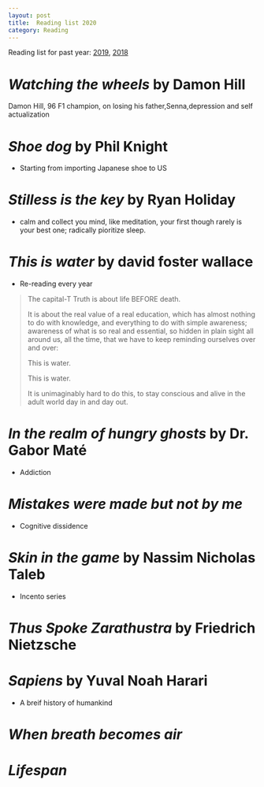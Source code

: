 ```yaml
---
layout: post
title:  Reading list 2020
category: Reading
---
```


Reading list for past year: [2019](../Reading-list-2019/), [2018](../Reading-list-2018/)


# *Watching the wheels* by Damon Hill
Damon Hill, 96 F1 champion, on losing his father,Senna,depression and self actualization

# *Shoe dog* by Phil Knight
- Starting from importing Japanese shoe to US

# *Stilless is the key* by Ryan Holiday
- calm and collect you mind, like meditation, your first though rarely is your best one; radically pioritize sleep.

# *This is water* by david foster wallace
- Re-reading every year

> The capital-T Truth is about life BEFORE death.
>
>It is about the real value of a real education, which has almost nothing to do with knowledge, and everything to do with simple awareness; awareness of what is so real and essential, so hidden in plain sight all around us, all the time, that we have to keep reminding ourselves over and over:
>
>This is water.
>
>This is water.
>
>It is unimaginably hard to do this, to stay conscious and alive in the adult world day in and day out.

# *In the realm of hungry ghosts* by Dr. Gabor Maté
- Addiction

# *Mistakes were made but not by me*
- Cognitive dissidence

# *Skin in the game* by Nassim Nicholas Taleb
- Incento series

# *Thus Spoke Zarathustra* by Friedrich Nietzsche

# *Sapiens* by Yuval Noah Harari
- A breif history of humankind

# *When breath becomes air*
# *Lifespan*
